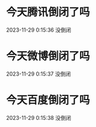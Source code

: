 # 今天腾讯倒闭了吗

2023-11-29 0:15:36 没倒闭

# 今天微博倒闭了吗

2023-11-29 0:15:37 没倒闭

# 今天百度倒闭了吗

2023-11-29 0:15:38 没倒闭

